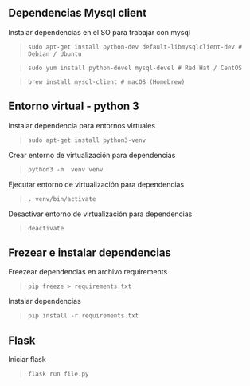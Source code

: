## Dependencias Mysql client
Instalar dependencias en el SO para trabajar con mysql 
> `sudo apt-get install python-dev default-libmysqlclient-dev # Debian / Ubuntu`

> `sudo yum install python-devel mysql-devel # Red Hat / CentOS`

> `brew install mysql-client # macOS (Homebrew)`

## Entorno virtual - python 3
Instalar dependencia para entornos virtuales
> `sudo apt-get install python3-venv`
>
Crear entorno de virtualización para dependencias
> `python3 -m  venv venv`

Ejecutar entorno de virtualización para dependencias
> `. venv/bin/activate`

Desactivar entorno de virtualización para dependencias
> `deactivate`

## Frezear e instalar dependencias
Freezear dependencias en archivo requirements
> `pip freeze > requirements.txt`

Instalar dependencias 
> `pip install -r requirements.txt`

## Flask
Iniciar flask
> `flask run file.py`